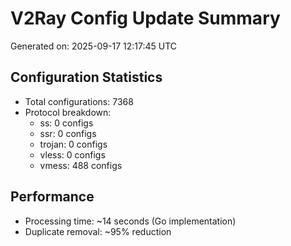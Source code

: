 # V2Ray Config Update Summary
Generated on: 2025-09-17 12:17:45 UTC

## Configuration Statistics
- Total configurations: 7368
- Protocol breakdown:
  - ss: 0 configs
  - ssr: 0 configs
  - trojan: 0 configs
  - vless: 0 configs
  - vmess: 488 configs

## Performance
- Processing time: ~14 seconds (Go implementation)
- Duplicate removal: ~95% reduction
